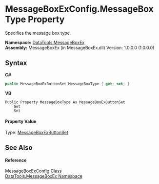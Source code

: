 # MessageBoxExConfig.MessageBoxType Property 
 

Specifies the message box type.

**Namespace:**&nbsp;<a href="N_DataTools_MessageBoxEx.md">DataTools.MessageBoxEx</a><br />**Assembly:**&nbsp;MessageBoxEx (in MessageBoxEx.dll) Version: 1.0.0.0 (1.0.0.0)

## Syntax

**C#**<br />
``` C#
public MessageBoxExButtonSet MessageBoxType { get; set; }
```

**VB**<br />
``` VB
Public Property MessageBoxType As MessageBoxExButtonSet
	Get
	Set
```


#### Property Value
Type: <a href="T_DataTools_MessageBoxEx_MessageBoxExButtonSet.md">MessageBoxExButtonSet</a>

## See Also


#### Reference
<a href="T_DataTools_MessageBoxEx_MessageBoxExConfig.md">MessageBoxExConfig Class</a><br /><a href="N_DataTools_MessageBoxEx.md">DataTools.MessageBoxEx Namespace</a><br />